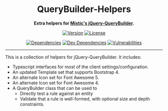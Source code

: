 <div align="center">

QueryBuilder-Helpers
==========

**Extra helpers for [Mistic's jQuery-QueryBuilder](https://github.com/mistic100/jQuery-QueryBuilder).**

[![Version][version-badge]][version-link]
[![License][license-badge]][license-link]

[![Dependencies][dependencies-badge]][dependencies-link]
[![Dev Dependencies][dev-dependencies-badge]][dev-dependencies-link]
[![Vulnerabilities][vulnerabilities-badge]][vulnerabilities-link]

----------

</div>


This is a collection of helpers for jQuery-QueryBuilder. It includes:
 - Typescript interfaces for most of the client settings/configuration.
 - An updated Template set that supports Bootstrap 4.
 - An alternate Icon set for Font Awesome 5.
 - An alternate Icon set for Font Awesome 4.
 - A QueryBuilder class that can be used to
   - Directly test a rule against an entity
   - Validate that a rule is well-formed, with optional size and depth constraints.





[version-badge]: https://img.shields.io/github/package-json/v/tschrock/QueryBuilder-Helper.svg?label=version
[version-link]: https://github.com/Tschrock/QueryBuilder-Helper

[license-badge]: https://img.shields.io/badge/license-MPL--2.0-blue.svg
[license-link]: https://github.com/Tschrock/QueryBuilder-Helper/blob/master/LICENSE.md

[dependencies-badge]: https://david-dm.org/tschrock/QueryBuilder-Helper/status.svg
[dependencies-link]: https://david-dm.org/tschrock/QueryBuilder-Helper

[dev-dependencies-badge]: https://david-dm.org/tschrock/QueryBuilder-Helper/dev-status.svg
[dev-dependencies-link]: https://david-dm.org/tschrock/QueryBuilder-Helper?type=dev

[vulnerabilities-badge]: https://snyk.io/test/github/tschrock/QueryBuilder-Helper/badge.svg
[vulnerabilities-link]: https://snyk.io/test/github/tschrock/QueryBuilder-Helper

